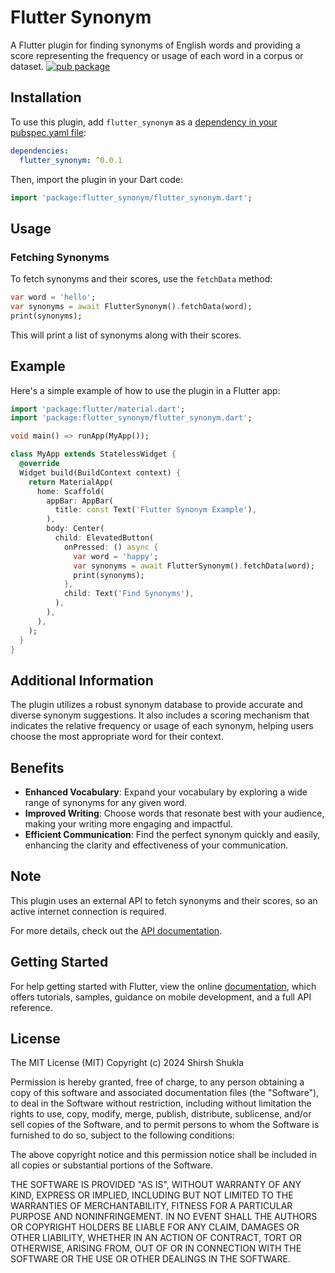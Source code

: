 # Flutter Synonym

A Flutter plugin for finding synonyms of English words and providing a score representing the frequency or usage of each word in a corpus or dataset.
[![pub package](https://img.shields.io/pub/v/flutter_synonym.svg)](https://pub.dev/packages/flutter_synonym)

## Installation

To use this plugin, add `flutter_synonym` as a [dependency in your pubspec.yaml file](https://flutter.dev/docs/development/packages-and-plugins/using-packages):

```yaml
dependencies:
  flutter_synonym: ^0.0.1
```

Then, import the plugin in your Dart code:

```dart
import 'package:flutter_synonym/flutter_synonym.dart';
```

## Usage

### Fetching Synonyms

To fetch synonyms and their scores, use the `fetchData` method:

```dart
var word = 'hello';
var synonyms = await FlutterSynonym().fetchData(word);
print(synonyms);
```

This will print a list of synonyms along with their scores.

## Example

Here's a simple example of how to use the plugin in a Flutter app:

```dart
import 'package:flutter/material.dart';
import 'package:flutter_synonym/flutter_synonym.dart';

void main() => runApp(MyApp());

class MyApp extends StatelessWidget {
  @override
  Widget build(BuildContext context) {
    return MaterialApp(
      home: Scaffold(
        appBar: AppBar(
          title: const Text('Flutter Synonym Example'),
        ),
        body: Center(
          child: ElevatedButton(
            onPressed: () async {
              var word = 'happy';
              var synonyms = await FlutterSynonym().fetchData(word);
              print(synonyms);
            },
            child: Text('Find Synonyms'),
          ),
        ),
      ),
    );
  }
}
```

## Additional Information

The plugin utilizes a robust synonym database to provide accurate and diverse synonym suggestions. It also includes a scoring mechanism that indicates the relative frequency or usage of each synonym, helping users choose the most appropriate word for their context.

## Benefits

- **Enhanced Vocabulary**: Expand your vocabulary by exploring a wide range of synonyms for any given word.
- **Improved Writing**: Choose words that resonate best with your audience, making your writing more engaging and impactful.
- **Efficient Communication**: Find the perfect synonym quickly and easily, enhancing the clarity and effectiveness of your communication.

## Note

This plugin uses an external API to fetch synonyms and their scores, so an active internet connection is required.


For more details, check out the [API documentation](https://pub.dev/documentation/flutter_synonym/latest/).

## Getting Started

For help getting started with Flutter, view the online [documentation](https://flutter.dev/docs),
which offers tutorials, samples, guidance on mobile development, and a full API reference.

## License

The MIT License (MIT) Copyright (c) 2024 Shirsh Shukla

Permission is hereby granted, free of charge, to any person obtaining a copy of this software and
associated documentation files (the "Software"), to deal in the Software without restriction,
including without limitation the rights to use, copy, modify, merge, publish, distribute,
sublicense, and/or sell copies of the Software, and to permit persons to whom the Software is
furnished to do so, subject to the following conditions:

The above copyright notice and this permission notice shall be included in all copies or substantial
portions of the Software.

THE SOFTWARE IS PROVIDED "AS IS", WITHOUT WARRANTY OF ANY KIND, EXPRESS OR IMPLIED, INCLUDING BUT
NOT LIMITED TO THE WARRANTIES OF MERCHANTABILITY, FITNESS FOR A PARTICULAR PURPOSE AND
NONINFRINGEMENT. IN NO EVENT SHALL THE AUTHORS OR COPYRIGHT HOLDERS BE LIABLE FOR ANY CLAIM, DAMAGES
OR OTHER LIABILITY, WHETHER IN AN ACTION OF CONTRACT, TORT OR OTHERWISE, ARISING FROM, OUT OF OR IN
CONNECTION WITH THE SOFTWARE OR THE USE OR OTHER DEALINGS IN THE SOFTWARE.
